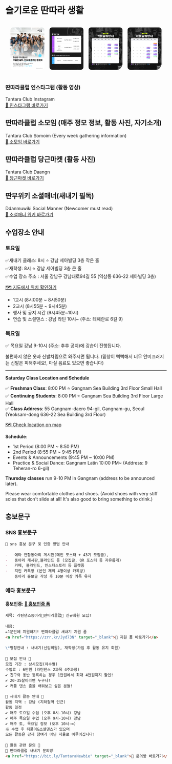 # 슬기로운 딴따라 생활

<link href="https://cdn.jsdelivr.net/npm/tailwindcss@3.3.2/dist/tailwind.min.css" rel="stylesheet">

<script>
  document.addEventListener('DOMContentLoaded', () => {
    document.querySelectorAll('pre').forEach((block) => {
      const button = document.createElement('button');
      button.innerText = 'Copy';
      button.className = 'bg-blue-500 text-white px-2 py-1 rounded absolute top-2 right-2';
      button.style.position = 'absolute';
      button.style.top = '0.5rem';
      button.style.right = '0.5rem';

      button.addEventListener('click', () => {
        const code = block.querySelector('code').innerText;
        navigator.clipboard.writeText(code).then(() => {
          button.innerText = 'Copied!';
          setTimeout(() => (button.innerText = 'Copy'), 2000);
        });
      });

      block.style.position = 'relative';
      block.appendChild(button);
    });
  });
</script>

<div style="display: grid; grid-template-columns: repeat(4, 1fr); gap: 16px; padding: 16px;">
    <div>
        <img src="./assets/poster.png" alt="poster" style="width: 100%; border-radius: 8px;" />
    </div>
    <div>
        <img src="./assets/plan_class.jpg" alt="plan_class" style="width: 100%; border-radius: 8px;" />
    </div>
    <div>
        <img src="./assets/plan_2507.jpg" alt="plan_2507" style="width: 100%; border-radius: 8px;" />
    </div>
    <div>
        <img src="./assets/plan_2508.jpg" alt="plan_2508" style="width: 100%; border-radius: 8px;" />
    </div>
</div>

### 딴따라클럽 인스타그램 (활동 영상)  
Tantara Club Instagram  
<a href="https://www.instagram.com/tantara_official?igsh=MWR4Z3A4cDZrbGd0dQ==" target="_blank">🔗 인스타그램 바로가기</a>

## 딴따라클럽 소모임 (매주 정모 정보, 활동 사진, 자기소개)  
Tantara Club Somoim (Every week gathering information)  
<a href="https://somoim.friendscube.com/g/4815f134-20c6-11ee-91fe-0a372a1b7bbd1" target="_blank">🔗 소모임 바로가기</a>

## 딴따라클럽 당근마켓 (활동 사진)  
Tantara Club Daangn  
<a href="https://www.daangn.com/kr/groups/QdyRNR0j" target="_blank">🔗 당근마켓 바로가기</a>

## 딴무위키 소셜매너(새내기 필독)  
Ddanmuwiki Social Manner (Newcomer must read)  
<a href="https://tantaraclub.pythonanywhere.com/w/%EC%86%8C%EC%85%9C%EB%A7%A4%EB%84%88" target="_blank">🔗 소셜매너 위키 바로가기</a>

## 수업장소 안내

### 토요일

✅새내기 클래스: 8시 ⭐ 강남 세아빌딩 3층 작은 홀  
✅재학생: 8시 ⭐ 강남 세아빌딩 3층 큰 홀  
✅수업 장소 주소 : 서울 강남구 강남대로94길 55 (역삼동 636-22 세아빌딩 3층)  

<a href="http://map.daum.net/link/map/" target="_blank">🗺️ 지도에서 위치 확인하기</a>

- 1교시 (8시00분 ~ 8시50분)
- 2교시 (8시55분 ~ 9시45분)
- 행사 및 공지 시간 (9시45분~10시)
- 연습 및 소셜댄스 : 강남 라틴 10시~ (주소: 테헤란로 6길 9)

### 목요일

✅ 목요일 강남 9-10시 (주소: 추후 공지)에 강습이 진행됩니다.

불편하지 않은 옷과 신발차림으로 와주시면 됩니다.
(밑창이 뻑뻑해서 너무 안미끄러지는 신발은 피해주세요!, 마실 음료도 있으면 좋습니다)

---

**Saturday Class Location and Schedule**

✅ **Freshman Class**: 8:00 PM ⭐ Gangnam Sea Building 3rd Floor Small Hall  
✅ **Continuing Students**: 8:00 PM ⭐ Gangnam Sea Building 3rd Floor Large Hall  
✅ **Class Address**: 55 Gangnam-daero 94-gil, Gangnam-gu, Seoul (Yeoksam-dong 636-22 Sea Building 3rd Floor)

<a href="http://map.daum.net/link/map/" target="_blank">🗺️ Check location on map</a>

**Schedule**:
- 1st Period (8:00 PM ~ 8:50 PM)  
- 2nd Period (8:55 PM ~ 9:45 PM)  
- Events & Announcements (9:45 PM ~ 10:00 PM)  
- Practice & Social Dance: Gangnam Latin 10:00 PM~ (Address: 9 Teheran-ro 6-gil)  

**Thursday classes** run 9-10 PM in Gangnam (address to be announced later).  

Please wear comfortable clothes and shoes.
(Avoid shoes with very stiff soles that don't slide at all! It's also good to bring something to drink.)


## 홍보문구

### SNS 홍보문구

```markdown
🌟 sns 홍보 문구 및 인증 방법 안내

-   에타 연합동아리 게시판(메인 포스터 + 43기 모집글),
-   동아리 게시판,블라인드 등 (모집글, QR 포스터 등 자유롭게)
-   카페, 블라인드, 인스타스토리 등 플랫폼
-   지인 카톡방 (본인 제외 4명이상 카톡방)
    동아리 홍보글 작성 후 10분 이상 카톡 유지
```

### 에타 홍보문구
#### 홍보인증: <a href="https://forms.gle/nBFQ79TvKXrbXyAk8" target="_blank">🔗 홍보인증 폼</a>

```markdown
제목: 라틴댄스동아리💃딴따라클럽🕺 신규회원 모집!

내용:
✒1분만에 지원하기! 딴따라클럽 새내기 지원 폼
<a href="https://zrr.kr/Jyd73N" target="_blank">🔗 지원 폼 바로가기</a>

\*명칭안내 : 새내기(신입회원), 재학생(가입 후 활동 유지 회원)

🌟 모집 안내 🌟
모집 기간 : 상시모집(차수별)
수업료 : 6만원 (라틴댄스 2과목 4주과정)
✔ 친구와 동반 등록하는 경우 1만원에서 최대 4만원까지 할인!
✔ 20-35살이라면 누구나!
✔ 커플 댄스 춤을 배워보고 싶은 분들!

🌟 새내기 활동 안내 🌟
활동 지역 : 강남 (지하철역 인근)
활동 일정
✔ 매주 토요일 수업 (오후 8시-10시) 강남
✔ 매주 목요일 수업 (오후 9시-10시) 강남
✔ 매주 토, 목요일 정모 (오후 10시-∞)
※ 수업 후 뒤풀이&소셜댄스가 있으며
모든 활동은 강제 참여가 아닌 자율로 이루어집니다!

🌟 활동 관련 문의 🌟
💬 딴따라클럽 새내기 문의방
<a href="https://bit.ly/TantaraNewbie" target="_blank">🔗 문의방 바로가기</a>
```
